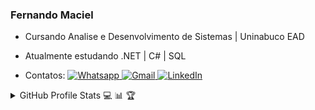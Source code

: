### Fernando Maciel


- Cursando Analise e Desenvolvimento de Sistemas | Uninabuco EAD
- Atualmente estudando .NET | C# | SQL

  <div> 

- Contatos: <a href="https://api.whatsapp.com/send?phone=5581986095673"> <img src="https://img.shields.io/badge/-Whatsapp-4CA143?style=flat&labelColor=4CA143&logo=whatsapp&logoColor=white" title="Text me" alt="Whatsapp"> </a> <a href="mailto:fernandoalves.m@hotmail.com"> <img src="https://img.shields.io/badge/-Gmail-c14438?style=flat&logo=Gmail&logoColor=white" title="Send me an email" alt="Gmail"> </a> <a href="https://www.linkedin.com/in/fernando-maciel-257645151//"> <img src="https://img.shields.io/badge/-LinkedIn-blue?style=flat&logo=Linkedin&logoColor=white" title="My Social Network" alt="LinkedIn"> </a>
 
 
 
<details>
    <summary align="left">GitHub Profile Stats 💻 📊 🏆</summary>
    <img src="https://github-readme-stats.vercel.app/api/top-langs/?username=macielfernando&langs_count=8&layout=compact&theme=gruvbox" align="left" width="365px" height="210" /> 
    <img src="https://github-readme-stats.vercel.app/api?username=macielfernando&show_icons=true&theme=gruvbox" width="465px" height="210" />
</details>



  



 

    
    

  


